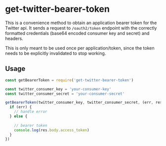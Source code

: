 # get-twitter-bearer-token
This is a convenience method to obtain an application bearer token for the Twitter api. It sends a request to `/oauth2/token` endpoint with the correctly formatted credentials (base64 encoded consumer key and secret) and headers.

This is only meant to be used once per application/token, since the token needs to be explicitly invalidated to stop working. 

## Usage
```javascript
const getBearerToken = require('get-twitter-bearer-token')

const twitter_consumer_key = 'your-consumer-key'
const twitter_consumer_secret = 'your-consumer-secret'

getBearerToken(twitter_consumer_key, twitter_consumer_secret, (err, res) => {
  if (err) {
    // handle error
  } else {
  
    // bearer token
    console.log(res.body.access_token)
  }
})
```
